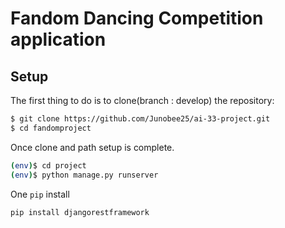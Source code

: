 # 

# Fandom Dancing Competition application

## Setup 

The first thing to do is to clone(branch : develop) the repository:

```sh
$ git clone https://github.com/Junobee25/ai-33-project.git
$ cd fandomproject
```


Once clone and path setup is complete.
```sh
(env)$ cd project
(env)$ python manage.py runserver
```

One `pip` install
```sh
pip install djangorestframework
```
